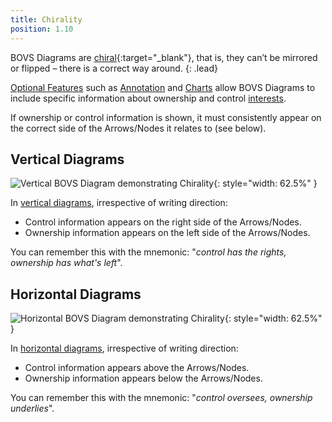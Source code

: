 ```yaml
---
title: Chirality
position: 1.10
---
```


BOVS Diagrams are [chiral](https://en.wikipedia.org/wiki/Chirality){:target="_blank"}, that is, they can’t be mirrored or flipped – there is a correct way around.
{: .lead}

[Optional Features](/visualisation/optional) such as [Annotation](/visualisation/optional/annotation) and [Charts](/visualisation/optional/charts) allow BOVS Diagrams to include specific information about ownership and control [interests](/visualisation/core/interests-arrows).

If ownership or control information is shown, it must consistently appear on the correct side of the Arrows/Nodes it relates to (see below).


## Vertical Diagrams

![Vertical BOVS Diagram demonstrating Chirality](/visualisation/diagrams/bovs-core-chirality-vertical.png){: style="width: 62.5%" }

In [vertical diagrams](/visualisation/core/directionality), irrespective of writing direction:

* Control information appears on the right side of the Arrows/Nodes.
* Ownership information appears on the left side of the Arrows/Nodes.

You can remember this with the mnemonic: "*control has the rights, ownership has what's left*".


## Horizontal Diagrams

![Horizontal BOVS Diagram demonstrating Chirality](/visualisation/diagrams/bovs-core-chirality-horizontal.png){: style="width: 62.5%" }

In [horizontal diagrams](/visualisation/core/directionality), irrespective of writing direction:

* Control information appears above the Arrows/Nodes.
* Ownership information appears below the Arrows/Nodes.

You can remember this with the mnemonic: "*control oversees, ownership underlies*".